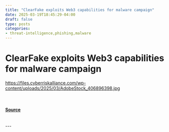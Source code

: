```yaml
---
title: "ClearFake exploits Web3 capabilities for malware campaign"
date: 2025-03-19T18:45:29-04:00
draft: false
type: posts
categories: 
- threat-intelligence,phishing,malware
---
```

# ClearFake exploits Web3 capabilities for malware campaign
https://files.cyberriskalliance.com/wp-content/uploads/2025/03/AdobeStock_406896398.jpg
<br/>

<br/>


#### [Source](https://www.scworld.com/news/clearfake-exploits-web3-capabilities-in-latest-malware-campaign)

<br/>
---
